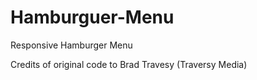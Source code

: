 # Hamburguer-Menu

Responsive Hamburger Menu

Credits of original code to Brad Travesy (Traversy Media)
